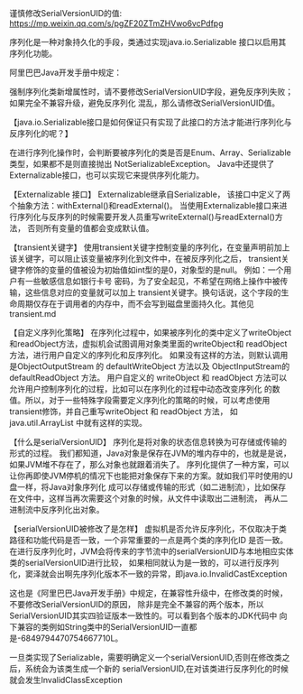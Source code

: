 谨慎修改SerialVersionUID的值: https://mp.weixin.qq.com/s/pgZF20ZTmZHVwo6vcPdfpg

序列化是一种对象持久化的手段，类通过实现java.io.Serializable 接口以启用其序列化功能。

阿里巴巴Java开发手册中规定：

  强制序列化类新增属性时，请不要修改SerialVersionUID字段，避免反序列失败；如果完全不兼容升级，避免反序列化
  混乱，那么请修改SerialVersionUID值。

   【java.io.Serializable接口是如何保证只有实现了此接口的方法才能进行序列化与反序列化的呢？】

   在进行序列化操作时，会判断要被序列化的类是否是Enum、Array、Serializable类型，如果都不是则直接抛出
   NotSerializableException。
   Java中还提供了Externalizable接口，也可以实现它来提供序列化能力。


  【Externalizable 接口】
  Externalizable继承自Serializable， 该接口中定义了两个抽象方法：withExternal()和readExternal()。
  当使用Externalizable接口来进行序列化与反序列的时候需要开发人员重写writeExternal()与readExternal()方法，
  否则所有变量的值都会变成默认值。


  【transient关键字】
  使用transient关键字控制变量的序列化，在变量声明前加上该关键字，可以阻止该变量被序列化到文件中，在被反序列化之后，
  transient关键字修饰的变量的值被设为初始值如int型的是0，对象型的是null。
  例如：一个用户有一些敏感信息如银行卡号 密码，为了安全起见，不希望在网络上操作中被传输，这些信息对应的变量就可以加上
  transient关键字。换句话说，这个字段的生命周期仅存在于调用者的内存中，而不会写到磁盘里面持久化。其他见transient.md


  【自定义序列化策略】
  在序列化过程中，如果被序列化的类中定义了writeObject和readObject方法，虚拟机会试图调用对象类里面的writeObject和
  readObject方法，进行用户自定义的序列化和反序列化。
  如果没有这样的方法，则默认调用是ObjectOutputStream 的 defaultWriteObject 方法以及 ObjectInputStream的
  defaultReadObject 方法。
  用户自定义的 writeObject 和 readObject 方法可以允许用户控制序列化的过程，比如可以在序列化的过程中动态改变序列化
  的数值。所以，对于一些特殊字段需要定义序列化的策略的时候，可以考虑使用transient修饰，并自己重写writeObject 和
  readObject 方法， 如 java.util.ArrayList 中就有这样的实现。


  【什么是serialVersionUID】
  序列化是将对象的状态信息转换为可存储或传输的形式的过程。
  我们都知道，Java对象是保存在JVM的堆内存中的，也就是是说，如果JVM堆不存在了，那么对象也就跟着消失了。
  序列化提供了一种方案，可以让你再即使JVM停机的情况下也能把对象保存下来的方案。就如我们平时使用的U盘一样，将Java对象序列化
  成可以存储或传输的形式（如二进制流），比如保存在文件中，这样当再次需要这个对象的时候，从文件中读取出二进制流，
  再从二进制流中反序列化出对象。

【serialVersionUID被修改了是怎样】
  虚拟机是否允许反序列化，不仅取决于类路径和功能代码是否一致，一个非常重要的一点是两个类的序列化ID 是否一致。
  在进行反序列化时，JVM会将传来的字节流中的serialVersionUID与本地相应实体类的serialVersionUID进行比较，
  如果相同就认为是一致的，可以进行反序列化，窦泽就会出啊先序列化版本不一致的异常，即java.io.InvalidCastException

  这也是《阿里巴巴Java开发手册》中规定，在兼容性升级中，在修改类的时候，不要修改SerialVersionUID的原因，
  除非是完全不兼容的两个版本，所以SerialVersionUID其实四验证版本一致性的。可以看到各个版本的JDK代码中
  向下兼容的类例如String类中的SerialVersionUID一直都是-6849794470754667710L。

  一旦类实现了Serializable，需要明确定义一个serialVersionUID,否则在修改类之后，系统会为该类生成一个新的
  serialVersionUID,在对该类进行反序列化的时候就会发生InvalidClassException



  



















